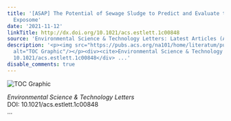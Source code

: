 ```yaml
---
title: '[ASAP] The Potential of Sewage Sludge to Predict and Evaluate the Human Chemical
  Exposome'
date: '2021-11-12'
linkTitle: http://dx.doi.org/10.1021/acs.estlett.1c00848
source: 'Environmental Science & Technology Letters: Latest Articles (ACS Publications)'
description: '<p><img src="https://pubs.acs.org/na101/home/literatum/publisher/achs/journals/content/estlcu/0/estlcu.ahead-of-print/acs.estlett.1c00848/20211112/images/medium/ez1c00848_0002.gif"
  alt="TOC Graphic"/></p><div><cite>Environmental Science & Technology Letters</cite></div><div>DOI:
  10.1021/acs.estlett.1c00848</div> ...'
disable_comments: true
---
```

<p><img src="https://pubs.acs.org/na101/home/literatum/publisher/achs/journals/content/estlcu/0/estlcu.ahead-of-print/acs.estlett.1c00848/20211112/images/medium/ez1c00848_0002.gif" alt="TOC Graphic"/></p><div><cite>Environmental Science & Technology Letters</cite></div><div>DOI: 10.1021/acs.estlett.1c00848</div> ...